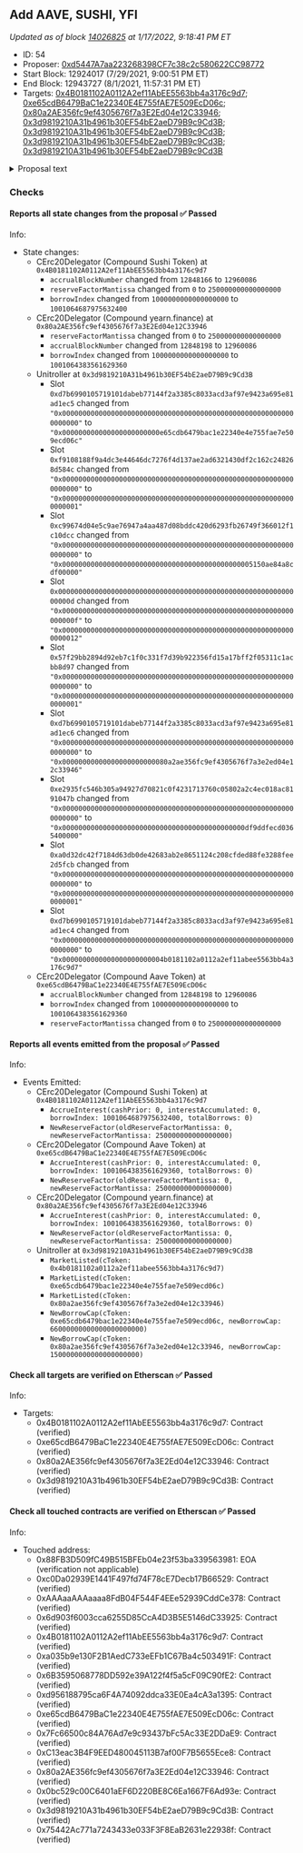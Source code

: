 ## Add AAVE, SUSHI, YFI

_Updated as of block [14026825](https://etherscan.io/block/14026825) at 1/17/2022, 9:18:41 PM ET_

- ID: 54
- Proposer: [0xd5447A7aa223268398CF7c38c2c580622CC98772](https://etherscan.io/address/0xd5447A7aa223268398CF7c38c2c580622CC98772)
- Start Block: 12924017 (7/29/2021, 9:00:51 PM ET)
- End Block: 12943727 (8/1/2021, 11:57:31 PM ET)
- Targets: [0x4B0181102A0112A2ef11AbEE5563bb4a3176c9d7](https://etherscan.io/address/0x4B0181102A0112A2ef11AbEE5563bb4a3176c9d7#code); [0xe65cdB6479BaC1e22340E4E755fAE7E509EcD06c](https://etherscan.io/address/0xe65cdB6479BaC1e22340E4E755fAE7E509EcD06c#code); [0x80a2AE356fc9ef4305676f7a3E2Ed04e12C33946](https://etherscan.io/address/0x80a2AE356fc9ef4305676f7a3E2Ed04e12C33946#code); [0x3d9819210A31b4961b30EF54bE2aeD79B9c9Cd3B](https://etherscan.io/address/0x3d9819210A31b4961b30EF54bE2aeD79B9c9Cd3B#code); [0x3d9819210A31b4961b30EF54bE2aeD79B9c9Cd3B](https://etherscan.io/address/0x3d9819210A31b4961b30EF54bE2aeD79B9c9Cd3B#code); [0x3d9819210A31b4961b30EF54bE2aeD79B9c9Cd3B](https://etherscan.io/address/0x3d9819210A31b4961b30EF54bE2aeD79B9c9Cd3B#code); [0x3d9819210A31b4961b30EF54bE2aeD79B9c9Cd3B](https://etherscan.io/address/0x3d9819210A31b4961b30EF54bE2aeD79B9c9Cd3B#code)

<details>
  <summary>Proposal text</summary>

> # Add AAVE, SUSHI, YFI
> On behalf of Getty Hill & Eddy Lee, Polychain is submitting their proposal to add AAVE, SUSHI, and YFI to Compound. Each of these coins are blue chip tokens and widely supported in the industry. 
> 
> [Forum thread](https://www.comp.xyz/t/add-markets-mkr-aave-sushi-yfi/)
> 
> [Simulation](https://github.com/gfx-labs/compound-protocol/tree/elee/spec/sim)
> 
> [cSUSHI](https://etherscan.io/address/0x4B0181102A0112A2ef11AbEE5563bb4a3176c9d7)
> [cAAVE](https://etherscan.io/address/0xe65cdB6479BaC1e22340E4E755fAE7E509EcD06c)
> [cYFI](https://etherscan.io/address/0x80a2AE356fc9ef4305676f7a3E2Ed04e12C33946)
> 
> Proposal calls:
> - Add Comptroller support for cSUSHI
> - Add Comptroller support for cAAVE
> - Add Comptroller support for cYFI
> - Set the reserve factor to 25% for each market (standard parameter)
> - Add a borrow cap of 60k for AAVE (recommend by the AAVE team)
> - Add a borrow cap of 1500 for YFI
</details>

### Checks
#### Reports all state changes from the proposal ✅ Passed
  




Info:
- State changes:
    - CErc20Delegator (Compound Sushi Token) at `0x4B0181102A0112A2ef11AbEE5563bb4a3176c9d7`
        - `accrualBlockNumber` changed from `12848166` to `12960086`
        - `reserveFactorMantissa` changed from `0` to `250000000000000000`
        - `borrowIndex` changed from `1000000000000000000` to `1001064687975632400`
    - CErc20Delegator (Compound yearn.finance) at `0x80a2AE356fc9ef4305676f7a3E2Ed04e12C33946`
        - `reserveFactorMantissa` changed from `0` to `250000000000000000`
        - `accrualBlockNumber` changed from `12848198` to `12960086`
        - `borrowIndex` changed from `1000000000000000000` to `1001064383561629360`
    - Unitroller at `0x3d9819210A31b4961b30EF54bE2aeD79B9c9Cd3B`
        - Slot `0xd7b6990105719101dabeb77144f2a3385c8033acd3af97e9423a695e81ad1ec5` changed from `"0x0000000000000000000000000000000000000000000000000000000000000000"` to `"0x000000000000000000000000e65cdb6479bac1e22340e4e755fae7e509ecd06c"`
        - Slot `0xf9108188f9a4dc3e44646dc7276f4d137ae2ad6321430df2c162c248268d584c` changed from `"0x0000000000000000000000000000000000000000000000000000000000000000"` to `"0x0000000000000000000000000000000000000000000000000000000000000001"`
        - Slot `0xc99674d04e5c9ae76947a4aa487d08bddc420d6293fb26749f366012f1c10dcc` changed from `"0x0000000000000000000000000000000000000000000000000000000000000000"` to `"0x00000000000000000000000000000000000000000000005150ae84a8cdf00000"`
        - Slot `0x000000000000000000000000000000000000000000000000000000000000000d` changed from `"0x000000000000000000000000000000000000000000000000000000000000000f"` to `"0x0000000000000000000000000000000000000000000000000000000000000012"`
        - Slot `0x57f29bb2894d92eb7c1f0c331f7d39b922356fd15a17bff2f05311c1acbb8d97` changed from `"0x0000000000000000000000000000000000000000000000000000000000000000"` to `"0x0000000000000000000000000000000000000000000000000000000000000001"`
        - Slot `0xd7b6990105719101dabeb77144f2a3385c8033acd3af97e9423a695e81ad1ec6` changed from `"0x0000000000000000000000000000000000000000000000000000000000000000"` to `"0x00000000000000000000000080a2ae356fc9ef4305676f7a3e2ed04e12c33946"`
        - Slot `0xe2935fc546b305a94927d70821c0f4231713760c05802a2c4ec018ac8191047b` changed from `"0x0000000000000000000000000000000000000000000000000000000000000000"` to `"0x000000000000000000000000000000000000000000000df9ddfecd0365400000"`
        - Slot `0xa0d32dc42f7184d63db0de42683ab2e8651124c208cfded88fe3288fee2d5fcb` changed from `"0x0000000000000000000000000000000000000000000000000000000000000000"` to `"0x0000000000000000000000000000000000000000000000000000000000000001"`
        - Slot `0xd7b6990105719101dabeb77144f2a3385c8033acd3af97e9423a695e81ad1ec4` changed from `"0x0000000000000000000000000000000000000000000000000000000000000000"` to `"0x0000000000000000000000004b0181102a0112a2ef11abee5563bb4a3176c9d7"`
    - CErc20Delegator (Compound Aave Token) at `0xe65cdB6479BaC1e22340E4E755fAE7E509EcD06c`
        - `accrualBlockNumber` changed from `12848198` to `12960086`
        - `borrowIndex` changed from `1000000000000000000` to `1001064383561629360`
        - `reserveFactorMantissa` changed from `0` to `250000000000000000`

#### Reports all events emitted from the proposal ✅ Passed
  




Info:
- Events Emitted:
    - CErc20Delegator (Compound Sushi Token) at `0x4B0181102A0112A2ef11AbEE5563bb4a3176c9d7`
        - `AccrueInterest(cashPrior: 0, interestAccumulated: 0, borrowIndex: 1001064687975632400, totalBorrows: 0)`
        - `NewReserveFactor(oldReserveFactorMantissa: 0, newReserveFactorMantissa: 250000000000000000)`
    - CErc20Delegator (Compound Aave Token) at `0xe65cdB6479BaC1e22340E4E755fAE7E509EcD06c`
        - `AccrueInterest(cashPrior: 0, interestAccumulated: 0, borrowIndex: 1001064383561629360, totalBorrows: 0)`
        - `NewReserveFactor(oldReserveFactorMantissa: 0, newReserveFactorMantissa: 250000000000000000)`
    - CErc20Delegator (Compound yearn.finance) at `0x80a2AE356fc9ef4305676f7a3E2Ed04e12C33946`
        - `AccrueInterest(cashPrior: 0, interestAccumulated: 0, borrowIndex: 1001064383561629360, totalBorrows: 0)`
        - `NewReserveFactor(oldReserveFactorMantissa: 0, newReserveFactorMantissa: 250000000000000000)`
    - Unitroller at `0x3d9819210A31b4961b30EF54bE2aeD79B9c9Cd3B`
        - `MarketListed(cToken: 0x4b0181102a0112a2ef11abee5563bb4a3176c9d7)`
        - `MarketListed(cToken: 0xe65cdb6479bac1e22340e4e755fae7e509ecd06c)`
        - `MarketListed(cToken: 0x80a2ae356fc9ef4305676f7a3e2ed04e12c33946)`
        - `NewBorrowCap(cToken: 0xe65cdb6479bac1e22340e4e755fae7e509ecd06c, newBorrowCap: 66000000000000000000000)`
        - `NewBorrowCap(cToken: 0x80a2ae356fc9ef4305676f7a3e2ed04e12c33946, newBorrowCap: 1500000000000000000000)`

#### Check all targets are verified on Etherscan ✅ Passed
  




Info:
- Targets:
    - 0x4B0181102A0112A2ef11AbEE5563bb4a3176c9d7: Contract (verified)
    - 0xe65cdB6479BaC1e22340E4E755fAE7E509EcD06c: Contract (verified)
    - 0x80a2AE356fc9ef4305676f7a3E2Ed04e12C33946: Contract (verified)
    - 0x3d9819210A31b4961b30EF54bE2aeD79B9c9Cd3B: Contract (verified)

#### Check all touched contracts are verified on Etherscan ✅ Passed
  




Info:
- Touched address:
    - 0x88FB3D509fC49B515BFEb04e23f53ba339563981: EOA (verification not applicable)
    - 0xc0Da02939E1441F497fd74F78cE7Decb17B66529: Contract (verified)
    - 0xAAAaaAAAaaaa8FdB04F544F4EEe52939CddCe378: Contract (verified)
    - 0x6d903f6003cca6255D85CcA4D3B5E5146dC33925: Contract (verified)
    - 0x4B0181102A0112A2ef11AbEE5563bb4a3176c9d7: Contract (verified)
    - 0xa035b9e130F2B1AedC733eEFb1C67Ba4c503491F: Contract (verified)
    - 0x6B3595068778DD592e39A122f4f5a5cF09C90fE2: Contract (verified)
    - 0xd956188795ca6F4A74092ddca33E0Ea4cA3a1395: Contract (verified)
    - 0xe65cdB6479BaC1e22340E4E755fAE7E509EcD06c: Contract (verified)
    - 0x7Fc66500c84A76Ad7e9c93437bFc5Ac33E2DDaE9: Contract (verified)
    - 0xC13eac3B4F9EED480045113B7af00F7B5655Ece8: Contract (verified)
    - 0x80a2AE356fc9ef4305676f7a3E2Ed04e12C33946: Contract (verified)
    - 0x0bc529c00C6401aEF6D220BE8C6Ea1667F6Ad93e: Contract (verified)
    - 0x3d9819210A31b4961b30EF54bE2aeD79B9c9Cd3B: Contract (verified)
    - 0x75442Ac771a7243433e033F3F8EaB2631e22938f: Contract (verified)
